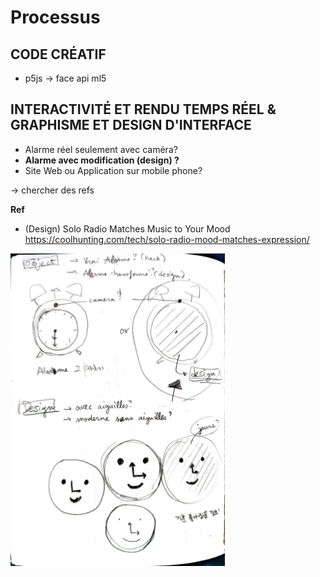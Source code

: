 # Processus

## CODE CRÉATIF
- p5js → face api ml5

## INTERACTIVITÉ ET RENDU TEMPS RÉEL & GRAPHISME ET DESIGN D'INTERFACE
- Alarme réel seulement avec caméra? 
- **Alarme avec modification (design) ?**
- Site Web ou Application sur mobile phone? 


→ chercher des refs

**Ref**
- (Design) Solo Radio Matches Music to Your Mood https://coolhunting.com/tech/solo-radio-mood-matches-expression/ 

<img src="/img/alarme_sketch1.jpg" height="500">